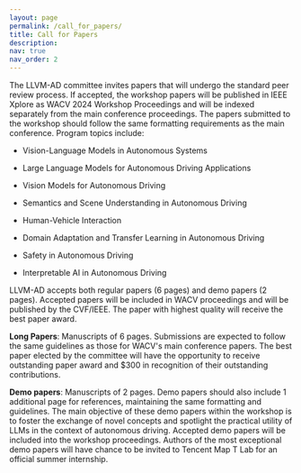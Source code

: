 ```yaml
---
layout: page
permalink: /call_for_papers/
title: Call for Papers
description: 
nav: true
nav_order: 2
---
```


<!-- For now, this page is assumed to be a static description of your courses. You can convert it to a collection similar to `_projects/` so that you can have a dedicated page for each course.

Organize your courses by years, topics, or universities, however you like! -->

The LLVM-AD committee invites papers that will undergo the standard peer review process. If accepted, the workshop papers will be published in IEEE Xplore as WACV 2024 Workshop Proceedings and will be indexed separately from the main conference proceedings. The papers submitted to the workshop should follow the same formatting requirements as the main conference. Program topics include: 

- Vision-Language Models in Autonomous Systems

- Large Language Models for Autonomous Driving Applications

- Vision Models for Autonomous Driving

- Semantics and Scene Understanding in Autonomous Driving

- Human-Vehicle Interaction

- Domain Adaptation and Transfer Learning in Autonomous Driving

- Safety in Autonomous Driving

- Interpretable AI in Autonomous Driving

<!-- The first LLVM-AD workshop invites submissions that contribute to the progression of LLVM within the domain of autonomous driving. We are particularly interested in bridging the gap between the rich image and language data found within the context of autonomous driving. Our primary areas of interest are: a). Traffic Scene Understanding enhanced by LLVMs and 
b). Human-Vehicle Interactions driven by LLVMs. The detail will be released soon.


If accepted, the workshop papers will be published in IEEE Xplore as WACV 2024 Workshop Proceedings and will be indexed separately from the main conference proceedings. The papers submitted to the workshop should follow the same formatting requirements as the main conference. -->

LLVM-AD accepts both regular papers (6 pages) and demo papers (2 pages). Accepted papers will be included in WACV proceedings and will be published by the CVF/IEEE. The paper with highest quality will receive the best paper award.

**Long Papers**: Manuscripts of 6 pages. Submissions are expected to follow the same guidelines as those for WACV's main conference papers. The best paper elected by the committee will have the opportunity to receive outstanding paper award and \$300 in recognition of their outstanding contributions.

**Demo papers**: Manuscripts of 2 pages. Demo papers should also include 1 additional page for references, maintaining the same formatting and guidelines. The main objective of these demo papers within the workshop is to foster the exchange of novel concepts and spotlight the practical utility of LLMs in the context of autonomous driving. Accepted demo papers will be included into the workshop proceedings. Authors of the most exceptional demo papers will have chance to be invited to Tencent Map T Lab for an official summer internship.

